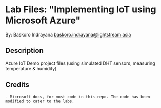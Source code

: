 # Lab Files: "Implementing IoT using Microsoft Azure"

By: Baskoro Indrayana <baskoro.indrayana@lightstream.asia>

## Description

Azure IoT Demo project files (using simulated DHT sensors, measuring temperature &amp; humidity)

## Credits

    - Microsoft docs, for most code in this repo. The code has been modified to cater to the labs.